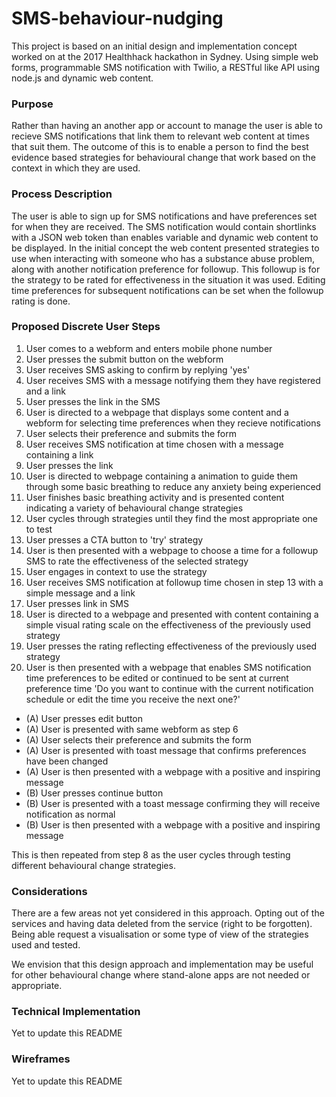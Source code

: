 # SMS-behaviour-nudging
This project is based on an initial design and implementation concept worked on at the 2017 Healthhack hackathon in Sydney. Using simple web forms, programmable SMS notification with Twilio, a RESTful like API using node.js and dynamic web content.

### Purpose
Rather than having an another app or account to manage the user is able to recieve SMS notifications that link them to relevant web content at times that suit them. The outcome of this is to enable a person to find the best evidence based strategies for behavioural change that work based on the context in which they are used. 

### Process Description
The user is able to sign up for SMS notifications and have preferences set for when they are received. The SMS notification would contain shortlinks with a JSON web token than enables variable and dynamic web content to be displayed. In the initial concept the web content presented strategies to use when interacting with someone who has a substance abuse problem, along with another notification preference for followup. This followup is for the strategy to be rated for effectiveness in the situation it was used. Editing time preferences for subsequent notifications can be set when the followup rating is done.

### Proposed Discrete User Steps
1. User comes to a webform and enters mobile phone number
2. User presses the submit button on the webform
3. User receives SMS asking to confirm by replying 'yes'
4. User receives SMS with a message notifying them they have registered and a link
5. User presses the link in the SMS
6. User is directed to a webpage that displays some content and a webform for selecting time preferences when they recieve notifications
7. User selects their preference and submits the form
8. User receives SMS notification at time chosen with a message containing a link
9. User presses the link
10. User is directed to webpage containing a animation to guide them through some basic breathing to reduce any anxiety being experienced 
11. User finishes basic breathing activity and is presented content indicating a variety of behavioural change strategies
12. User cycles through strategies until they find the most appropriate one to test
13. User presses a CTA button to 'try' strategy
14. User is then presented with a webpage to choose a time for a followup SMS to rate the effectiveness of the selected strategy
15. User engages in context to use the strategy
16. User receives SMS notification at followup time chosen in step 13 with a simple message and a link
17. User presses link in SMS
18. User is directed to a webpage and presented with content containing a simple visual rating scale on the effectiveness of the previously used strategy
19. User presses the rating reflecting effectiveness of the previously used strategy
20. User is then presented with a webpage that enables SMS notification time preferences to be edited or continued to be sent at current preference time 'Do you want to continue with the current notification schedule or edit the time you receive the next one?'
  * (A) User presses edit button
  * (A) User is presented with same webform as step 6
  * (A) User selects their preference and submits the form
  * (A) User is presented with toast message that confirms preferences have been changed
  * (A) User is then presented with a webpage with a positive and inspiring message
  * (B) User presses continue button
  * (B) User is presented with a toast message confirming they will receive notification as normal
  * (B) User is then presented with a webpage with a positive and inspiring message

This is then repeated from step 8 as the user cycles through testing different behavioural change strategies.

### Considerations 
There are a few areas not yet considered in this approach. Opting out of the services and having data deleted from the service (right to be forgotten). Being able request a visualisation or some type of view of the strategies used and tested.

We envision that this design approach and implementation may be useful for other behavioural change where stand-alone apps are not needed or appropriate.

### Technical Implementation
Yet to update this README
### Wireframes
Yet to update this README
